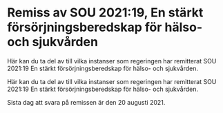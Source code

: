 # Remiss av SOU 2021:19, En stärkt försörjningsberedskap för hälso- och sjukvården

Här kan du ta del av till vilka instanser som regeringen har remitterat SOU 2021:19 En stärkt försörjningsberedskap för hälso- och sjukvården.

Här kan du ta del av till vilka instanser som regeringen har remitterat SOU 2021:19 En stärkt försörjningsberedskap för hälso- och sjukvården.

Sista dag att svara på remissen är den 20 augusti 2021.
